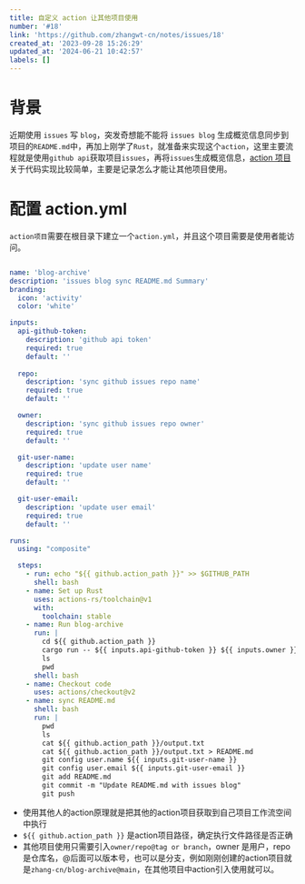 ```yaml
---
title: 自定义 action 让其他项目使用
number: '#18'
link: 'https://github.com/zhangwt-cn/notes/issues/18'
created_at: '2023-09-28 15:26:29'
updated_at: '2024-06-21 10:42:57'
labels: []
---
```

# 背景
近期使用 `issues` 写 `blog`，突发奇想能不能将 `issues blog` 生成概览信息同步到项目的`README.md`中，再加上刚学了`Rust`，就准备来实现这个`action`，这里主要流程就是使用`github api`获取项目`issues`，再将`issues`生成概览信息，[action 项目](https://github.com/zhangwt-cn/blog-archive) 关于代码实现比较简单，主要是记录怎么才能让其他项目使用。

# 配置 action.yml
`action项目`需要在根目录下建立一个`action.yml`，并且这个项目需要是使用者能访问。
``` yml copy

name: 'blog-archive'
description: 'issues blog sync README.md Summary'
branding:
  icon: 'activity'
  color: 'white'

inputs:
  api-github-token:
    description: 'github api token'
    required: true
    default: ''
    
  repo:
    description: 'sync github issues repo name'
    required: true
    default: ''

  owner:
    description: 'sync github issues repo owner'
    required: true
    default: ''

  git-user-name:
    description: 'update user name'
    required: true
    default: ''

  git-user-email:
    description: 'update user email'
    required: true
    default: ''

runs:
  using: "composite"

  steps:
    - run: echo "${{ github.action_path }}" >> $GITHUB_PATH
      shell: bash
    - name: Set up Rust
      uses: actions-rs/toolchain@v1
      with:
        toolchain: stable 
    - name: Run blog-archive
      run: |
        cd ${{ github.action_path }}
        cargo run -- ${{ inputs.api-github-token }} ${{ inputs.owner }} ${{ inputs.repo }}
        ls
        pwd
      shell: bash
    - name: Checkout code
      uses: actions/checkout@v2
    - name: sync README.md
      shell: bash
      run: |
        pwd
        ls
        cat ${{ github.action_path }}/output.txt
        cat ${{ github.action_path }}/output.txt > README.md
        git config user.name ${{ inputs.git-user-name }}
        git config user.email ${{ inputs.git-user-email }}
        git add README.md
        git commit -m "Update README.md with issues blog"
        git push
```
- 使用其他人的action原理就是把其他的action项目获取到自己项目工作流空间中执行
- `${{ github.action_path }}` 是action项目路径，确定执行文件路径是否正确
- 其他项目使用只需要引入`owner/repo@tag or branch`，owner 是用户，repo 是仓库名，@后面可以版本号，也可以是分支，例如刚刚创建的action项目就是`zhang-cn/blog-archive@main`，在其他项目中action引入使用就可以。
